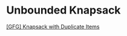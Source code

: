 # Unbounded Knapsack

[[GFG] Knapsack with Duplicate Items](https://practice.geeksforgeeks.org/problems/knapsack-with-duplicate-items4201/1)
